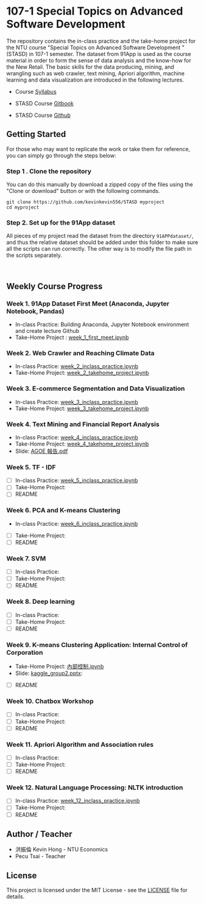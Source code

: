 # 107-1  Special Topics on Advanced Software Development 
The repository contains the in-class practice and the take-home project for the NTU course "Special Topics on Advanced Software Development " (STASD) in 107-1 semester. The dataset from 91App is used as the course material in order to form the sense of data analysis and the know-how for the New Retail.  The basic skills for the data producing, mining, and wrangling such as web crawler, text mining, Apriori algorithm, machine learning and data visualization are introduced in the following lectures.

* Course [Syllabus](https://nol.ntu.edu.tw/nol/coursesearch/print_table.php?course_id=H03%2005010&class=&dpt_code=H020&ser_no=12205&semester=107-1&lang=CH)
* STASD Course [Gitbook](https://pecu.gitbooks.io/python_/content/)

* STASD Course [Github](https://github.com/NTU-CSX-Project/107-1PythonSampleCode)

## Getting Started 

For those who may want to replicate the work or take them for reference, you can simply go through the steps below:

### Step 1 . Clone the repository

You can do this manually by download a zipped copy of the files using the "Clone or download" button or with the following commands.

```
git clone https://github.com/kevinkevin556/STASD myproject 
cd myproject
```

### Step 2.  Set up for the 91App dataset

All pieces of my project read the dataset from the directory `91APPdataset/`, and thus the relative dataset should be added under this folder to make sure all the scripts can run correctly. The other way is to modify the file path in the scripts separately.  

<br>

## Weekly Course Progress

### Week 1. 91App Dataset First Meet (Anaconda, Jupyter Notebook, Pandas) 

* In-class Practice: Building Anaconda, Jupyter Notebook environment and create lecture Github
* Take-Home Project : [week_1_first_meet.ipynb](https://github.com/kevinkevin556/STASD/blob/master/week%201/week_1_first_meet.ipynb)

### Week 2. Web Crawler and Reaching Climate Data

* In-class Practice: [week_2_inclass_practice.ipynb](https://github.com/kevinkevin556/STASD/blob/master/week%202/week_2_inclass_practice.ipynb)
* Take-Home Project: [week_2_takehome_project.ipynb](https://github.com/kevinkevin556/STASD/blob/master/week%202/week_2_takehome_project.ipynb)

### Week 3. E-commerce Segmentation and Data Visualization

- In-class Practice: [week_3_inclass_practice.ipynb](https://github.com/kevinkevin556/STASD/blob/master/week%203/week_3_inclass_practice.ipynb)
- Take-Home Project: [week_3_takehome_project.ipynb](https://github.com/kevinkevin556/STASD/blob/master/week%203/week_3_takehome_project.ipynb)

### Week 4. Text Mining and Financial Report Analysis

- In-class Practice: [week_4_inclass_practice.ipynb](https://github.com/kevinkevin556/STASD/blob/master/week%204/week4_inclass_practice.ipynb)
- Take-Home Project: [week_4_takehome_project.ipynb](https://github.com/kevinkevin556/STASD/blob/master/week%204/week4_takehome_project.ipynb)
- Slide: [AGOE 報告.pdf](https://github.com/kevinkevin556/STASD/blob/master/week%204/AGOE%20%E5%A0%B1%E5%91%8A.pdf)

### Week 5.  TF - IDF

- [ ] In-class Practice: [week_5_inclass_practice.ipynb](https://github.com/kevinkevin556/STASD/blob/master/week%205/week_5_inclass_practice.ipynb)
- [ ] Take-Home Project:
- [ ] README

### Week 6.  PCA and K-means Clustering

- In-class Practice: [week_6_inclass_practice.ipynb](https://github.com/kevinkevin556/STASD/blob/master/week%206/week_6_inclass_practice.ipynb)
- [ ] Take-Home Project:
- [ ] README

### Week 7. SVM

- [ ] In-class Practice:
- [ ] Take-Home Project:
- [ ] README

### Week 8.  Deep learning

- [ ] In-class Practice:
- [ ] Take-Home Project:
- [ ] README

### Week 9.  K-means Clustering Application: Internal Control of Corporation  

- Take-Home Project: [內部控制.ipynb](https://github.com/kevinkevin556/STASD/blob/master/week%209/%E5%85%A7%E9%83%A8%E6%8E%A7%E5%88%B6.ipynb)
- Slide: [kaggle_group2.pptx](https://github.com/kevinkevin556/STASD/blob/master/week%209/kaggle_group2.pptx):
- [ ] README

### Week 10. Chatbox Workshop
- [ ] In-class Practice:
- [ ] Take-Home Project:
- [ ] README

### Week 11. Apriori Algorithm and Association rules

- [ ] In-class Practice:
- [ ] Take-Home Project:
- [ ] README

### Week 12.  Natural Language Processing: NLTK introduction

- [ ] In-class Practice: [week_12_inclass_practice.ipynb](https://github.com/kevinkevin556/STASD/blob/master/week_12/week_12_inclass_practice.ipynb)
- [ ] Take-Home Project:
- [ ] README

## Author / Teacher

* 洪振倫 Kevin Hong - NTU Economics
* Pecu Tsai - Teacher

## License

This project is licensed under the MIT License - see the [LICENSE](https://github.com/kevinkevin556/STASD/blob/master/LICENSE) file for details.

 





##### 

